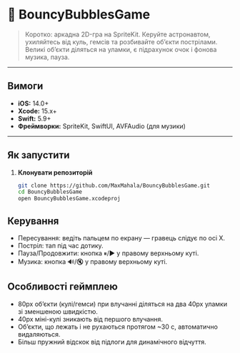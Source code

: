 # 🌌 BouncyBubblesGame

> Коротко: аркадна 2D-гра на SpriteKit. Керуйте астронавтом, ухиляйтесь від куль, гемсів та розбивайте об’єкти пострілами. Великі об’єкти діляться на уламки, є підрахунок очок і фонова музика, пауза.

---

## Вимоги

- **iOS:** 14.0+
- **Xcode:** 15.x+
- **Swift:** 5.9+
- **Фреймворки:** SpriteKit, SwiftUI, AVFAudio (для музики)

---

## Як запустити

1. **Клонувати репозиторій**
   ```bash
   git clone https://github.com/MaxMahala/BouncyBubblesGame.git
   cd BouncyBubblesGame
   open BouncyBubblesGame.xcodeproj

## Керування

- Пересування: ведіть пальцем по екрану — гравець слідує по осі X.
- Постріл: тап під час дотику.
- Пауза/Продовжити: кнопка ⏸/▶ у правому верхньому куті.
- Музика: кнопка 🔊/🔇 у правому верхньому куті.

## Особливості геймплею

- 80px об’єкти (кулі/гемси) при влучанні діляться на два 40px уламки зі зменшеною швидкістю.
- 40px міні-кулі зникають від першого влучання.
- Об’єкти, що лежать і не рухаються протягом ~30 с, автоматично видаляються.
- Більш пружний відскок від підлоги для динамічного відчуття.
